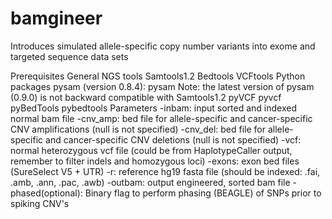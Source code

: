 # bamgineer
Introduces simulated allele-specific copy number variants into exome and targeted sequence data sets

Prerequisites
General NGS tools
Samtools1.2
Bedtools
VCFtools
Python packages
pysam (version 0.8.4): pysam
Note: the latest version of pysam (0.9.0) is not backward compatible with Samtools1.2
pyVCF pyvcf
pyBedTools pybedtools
Parameters
-inbam: input sorted and indexed normal bam file
-cnv_amp: bed file for allele-specific and cancer-specific CNV amplifications (null is not specified)
-cnv_del: bed file for allele-specific and cancer-specific CNV deletions (null is not specified)
-vcf: normal heterozygous vcf file (could be from HaplotypeCaller output, remember to filter indels and homozygous loci)
-exons: exon bed files (SureSelect V5 + UTR)
-r: reference hg19 fasta file (should be indexed: .fai, .amb, .ann, .pac, .awb)
-outbam: output engineered, sorted bam file
-phased(optional): Binary flag to perform phasing (BEAGLE) of SNPs prior to spiking CNV's
